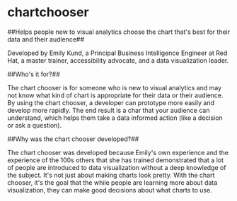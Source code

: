 # chartchooser
##Helps people new to visual analytics choose the chart that's best for their data and their audience##

Developed by Emily Kund, a Principal Business Intelligence Engineer at Red Hat, a master trainer, accessibility advocate, and a data visualization leader. 


##Who's it for?##


The chart chooser is for someone who is new to visual analytics and may not know what kind of chart is appropriate for their data or their audience.  By using the chart chooser, a developer can prototype more easily and develop more rapidly. The end result is a char that your audience can understand, which helps them take a data informed action (like a decision or ask a question).



##Why was the chart chooser developed?##
  


The chart chooser was developed because Emily's own experience and the experience of the 100s others that she has trained demonstrated that a lot of people are introduced to data visualization without a deep knowledge of the subject.  It's not just about making charts look pretty. With the chart chooser, it's the goal that the while people are learning more about data visualization, they can make good decisions about what charts to use. 


